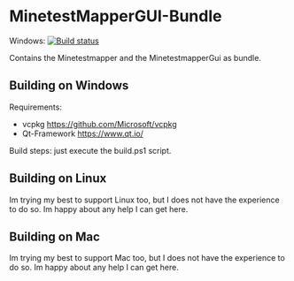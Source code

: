 MinetestMapperGUI-Bundle
========================

Windows: [![Build status](https://ci.appveyor.com/api/projects/status/c7ms6hu91mirhyn1?svg=true)](https://ci.appveyor.com/project/adrido/minetestmappergui-bundle)



Contains the Minetestmapper and the MinetestmapperGui as bundle.

Building on Windows
-------------------
Requirements:

- vcpkg https://github.com/Microsoft/vcpkg
- Qt-Framework https://www.qt.io/

Build steps:
just execute the build.ps1 script.

Building on Linux
-----------------
Im trying my best to support Linux too, but I does not have the experience to do so. Im happy about any help I can get here.

Building on Mac
---------------
Im trying my best to support Mac too, but I does not have the experience to do so. Im happy about any help I can get here.
